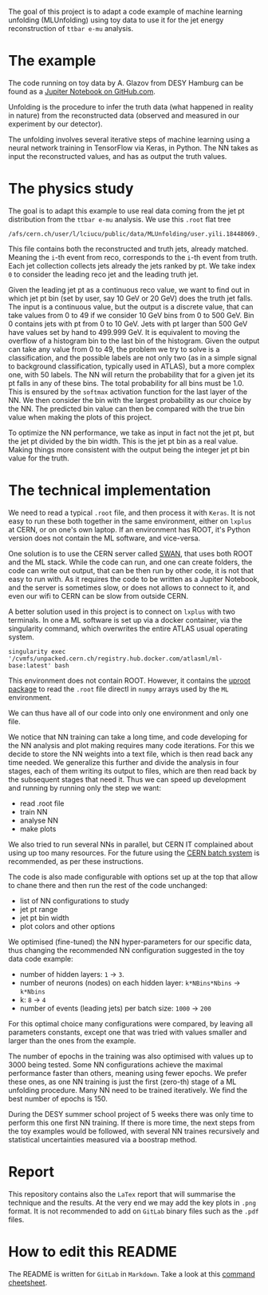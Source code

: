 The goal of this project is to adapt a code example of machine learning unfolding (MLUnfolding) using toy data to use it for the jet energy reconstruction of `ttbar e-mu` analysis. 

# The example

The code running on toy data by A. Glazov from DESY Hamburg can be found as a [Jupiter Notebook on GitHub.com](https://github.com/aglazov/MLUnfold/blob/master/Unfold.ipynb).

Unfolding is the procedure to infer the truth data (what happened in reality in nature) from the reconstructed data (observed and measured in our experiment by our detector).

The unfolding involves several iterative steps of machine learning using a neural network training in TensorFlow via Keras, in Python. The NN takes as input the reconstructed values, and has as output the truth values.

# The physics study

The goal is to adapt this example to use real data coming from the jet pt distribution from the `ttbar e-mu` analysis. We use this `.root` flat tree 

```
/afs/cern.ch/user/l/lciucu/public/data/MLUnfolding/user.yili.18448069._000001.output.sync.root
```

This file contains both the reconstructed and truth jets, already matched. Meaning the `i`-th event from reco, corresponds to the `i`-th event from truth. Each jet collection collects jets already the jets ranked by pt. We take index `0` to consider the leading reco jet and the leading truth jet. 

Given the leading jet pt as a continuous reco value, we want to find out in which jet pt bin (set by user, say 10 GeV or 20 GeV) does the truth jet falls. The input is a continuous value, but the output is a discrete value, that can take values from 0 to 49 if we consider 10 GeV bins from 0 to 500 GeV. Bin 0 contains jets with pt from 0 to 10 GeV. Jets with pt larger than 500 GeV have values set by hand to 499.999 GeV. It is equivalent to moving the overflow of a histogram bin to the last bin of the histogram. Given the output can take any value from 0 to 49, the problem we try to solve is a classification, and the possible labels are not only two (as in a simple signal to background classification, typically used in ATLAS), but a more complex one, with 50 labels. The NN will return the probability that for a given jet its pt falls in any of these bins. The total probability for all bins must be 1.0. This is ensured by the `softmax` activation function for the last layer of the NN. We then consider the bin with the largest probability as our choice by the NN. The predicted bin value can then be compared with the true bin value when making the plots of this project.

To optimize the NN performance, we take as input in fact not the jet pt, but the jet pt divided by the bin width. This is the jet pt bin as a real value. Making things more consistent with the output being the integer jet pt bin value for the truth.

# The technical implementation

We need to read a typical `.root` file, and then process it with `Keras`. It is not easy to run these both together in the same environment, either on `lxplus` at CERN, or on one's own laptop. If an environment has ROOT, it's Python version does not contain the ML software, and vice-versa.

One solution is to use the CERN server called [SWAN](https://swan003.cern.ch), that uses both ROOT and the ML stack. While the code can run, and one can create folders, the code can write out output, that can be then run by other code, it is not that easy to run with. As it requires the code to be written as a Jupiter Notebook, and the server is sometimes slow, or does not allows to connect to it, and even our wifi to CERN can be slow from outside CERN.

A better solution used in this project is to connect on `lxplus` with two terminals. In one a ML software is set up via a docker container, via the singularity command, which overwrites the entire ATLAS usual operating system. 

```
singularity exec '/cvmfs/unpacked.cern.ch/registry.hub.docker.com/atlasml/ml-base:latest' bash
```

This environment does not contain ROOT. However, it contains the [uproot package](https://github.com/scikit-hep/uproot) to read the `.root` file directl in `numpy` arrays used by the `ML` environment. 

We can thus have all of our code into only one environment and only one file.

We notice that NN training can take a long time, and code developing for the NN analysis and plot making requires many code iterations. For this we decide to store the NN weights into a text file, which is then read back any time needed. We generalize this further and divide the analysis in four stages, each of them writing its output to files, which are then read back by the subsequent stages that need it. Thus we can speed up development and running by running only the step we want:

* read .root file
* train NN
* analyse NN
* make plots

We also tried to run several NNs in parallel, but CERN IT complained about using up too many resources. For the future using the [CERN batch system](http://batchdocs.web.cern.ch/batchdocs/tutorial/exercise8c.html) is recommended, as per these instructions.

The code is also made configurable with options set up at the top that allow to chane there and then run the rest of the code unchanged:
* list of NN configurations to study
* jet pt range
* jet pt bin width
* plot colors and other options

We optimised (fine-tuned) the NN hyper-parameters for our specific data, thus changing the recommended NN configuration suggested in the toy data code example:
* number of hidden layers: `1` -> `3`.
* number of neurons (nodes) on each hidden layer: `k*NBins*Nbins` -> `k*Nbins`
* k: `8` -> `4`
* number of events (leading jets) per batch size: `1000` -> `200`

For this optimal choice many configurations were compared, by leaving all parameters constants, except one that was tried with values smaller and larger than the ones from the example.

The number of epochs in the training was also optimised with values up to 3000 being tested. Some NN configurations achieve the maximal performance faster than others, meaning using fewer epochs. We prefer these ones, as one NN training is just the first (zero-th) stage of a ML unfolding procedure. Many NN need to be trained iteratively. We find the best number of epochs is 150.

During the DESY summer school project of 5 weeks there was only time to perform this one first NN training. If there is more time, the next steps from the toy examples would be followed, with several NN traines recursively and statistical uncertainties measured via a boostrap method.

# Report

This repository contains also the `LaTex` report that will summarise the technique and the results. At the very end we may add the key plots in `.png` format. It is not recommended to add on `GitLab` binary files such as the `.pdf` files.

# How to edit this README

The README is written for `GitLab` in `Markdown`. Take a look at this [command cheetsheet](https://github.com/adam-p/markdown-here/wiki/Markdown-Cheatsheet).